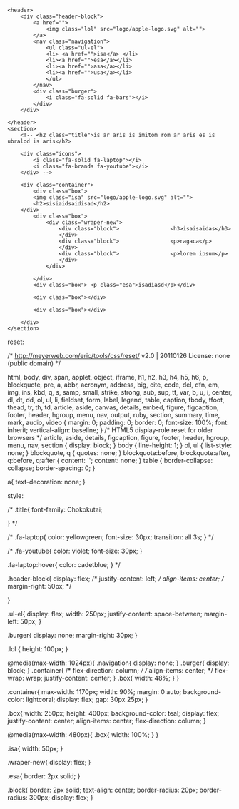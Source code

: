 <!DOCTYPE html>
<html lang="en">
<head>
    <meta charset="UTF-8">
    <meta http-equiv="X-UA-Compatible" content="IE=edge">
    <meta name="viewport" content="width=device-width, initial-scale=1.0">
    <link rel="stylesheet" href="css/reset.css">
    <link rel="stylesheet" href="css/style.css">
    <link rel="stylesheet" href="css/font.css">
    <link rel="stylesheet" href="https://cdnjs.cloudflare.com/ajax/libs/font-awesome/6.6.0/css/all.min.css">
    <title>Document</title>
</head>
<body>

    <header>
        <div class="header-block">
            <a href="">
                <img class="lol" src="logo/apple-logo.svg" alt="">
            </a>
            <nav class="navigation">
                <ul class="ul-el">
                <li> <a href="">isa</a> </li>
                <li><a href="">esa</a></li>   
                <li><a href="">asa</a></li>  
                <li><a href="">usa</a></li>
                </ul>
            </nav>
            <div class="burger">
                <i class="fa-solid fa-bars"></i>
            </div>
        </div>
        
    </header>
    <section>
        <!-- <h2 class="title">is ar aris is imitom rom ar aris es is ubralod is aris</h2>

        <div class="icons">
            <i class="fa-solid fa-laptop"></i>
            <i class="fa-brands fa-youtube"></i>
        </div> -->

        <div class="container">
            <div class="box">
            <img class="isa" src="logo/apple-logo.svg" alt="">
            <h2>sisiaidsaidisad</h2>
        </div>
            <div class="box">
                <div class="wraper-new">
                    <div class="block">                <h3>isaisaidas</h3>
                    </div>
                    <div class="block">                <p>ragaca</p>
                    </div>
                    <div class="block">                <p>lorem ipsum</p>
                    </div>
                </div>
                
            </div>
            <div class="box"> <p class="esa">isadiasd</p></div>
            
            <div class="box"></div>
            
            <div class="box"></div>

        </div>
    </section>
</body>
</html>


reset:

/* http://meyerweb.com/eric/tools/css/reset/ 
   v2.0 | 20110126
   License: none (public domain)
*/

html, body, div, span, applet, object, iframe,
h1, h2, h3, h4, h5, h6, p, blockquote, pre,
a, abbr, acronym, address, big, cite, code,
del, dfn, em, img, ins, kbd, q, s, samp,
small, strike, strong, sub, sup, tt, var,
b, u, i, center,
dl, dt, dd, ol, ul, li,
fieldset, form, label, legend,
table, caption, tbody, tfoot, thead, tr, th, td,
article, aside, canvas, details, embed, 
figure, figcaption, footer, header, hgroup, 
menu, nav, output, ruby, section, summary,
time, mark, audio, video {
	margin: 0;
	padding: 0;
	border: 0;
	font-size: 100%;
	font: inherit;
	vertical-align: baseline;
}
/* HTML5 display-role reset for older browsers */
article, aside, details, figcaption, figure, 
footer, header, hgroup, menu, nav, section {
	display: block;
}
body {
	line-height: 1;
}
ol, ul {
	list-style: none;
}
blockquote, q {
	quotes: none;
}
blockquote:before, blockquote:after,
q:before, q:after {
	content: '';
	content: none;
}
table {
	border-collapse: collapse;
	border-spacing: 0;
}

a{
    text-decoration: none;
}


style:

/* .title{
   font-family: Chokokutai;
    
} */

/* .fa-laptop{
    color: yellowgreen;
    font-size: 30px;
    transition: all 3s;
} */

/* .fa-youtube{
    color: violet;
    font-size: 30px;
}

.fa-laptop:hover{
    color: cadetblue;
} */

.header-block{
    display: flex;
    /* justify-content: left; */
    align-items: center;
    /* margin-right: 50px; */

}

.ul-el{
    display: flex;
    width: 250px;
    justify-content: space-between;
    margin-left: 50px;
}

.burger{
    display: none;
    margin-right: 30px;
}

.lol {
    height: 100px;
}

@media(max-width: 1024px){
    .navigation{
        display: none;
    }
    .burger{
        display: block;
    }
    .container{
        /* flex-direction: column; */
        /* align-items: center; */
        flex-wrap: wrap;
        justify-content: center;
    }
    .box{
        width: 48%;
    }
}



.container{
    max-width: 1170px;
    width: 90%;
    margin: 0 auto;
    background-color: lightcoral;
    display: flex;
    gap: 30px 25px;
}

.box{
    width: 250px;
    height: 400px;
    background-color: teal;
    display: flex;
    justify-content: center;
    align-items: center;
    flex-direction: column;
}

@media(max-width: 480px){
    .box{
        width: 100%;
    }
}

.isa{
    width: 50px;
}

.wraper-new{
    display: flex;
}

.esa{
    border: 2px solid;
}

.block{
    border: 2px solid;
    text-align: center;
    border-radius: 20px;
    border-radius: 300px;
    display: flex;
}


<!-- font-awesome burger baristvis -->
